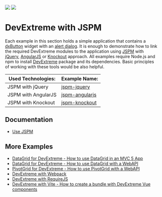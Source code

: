 <!-- default badges list -->
[![](https://img.shields.io/badge/Open_in_DevExpress_Support_Center-FF7200?style=flat-square&logo=DevExpress&logoColor=white)](https://supportcenter.devexpress.com/ticket/details/T1170927)
[![](https://img.shields.io/badge/📖_How_to_use_DevExpress_Examples-e9f6fc?style=flat-square)](https://docs.devexpress.com/GeneralInformation/403183)
<!-- default badges end -->
# DevExtreme with JSPM

Each example in this section holds a simple application that contains a [dxButton](https://js.devexpress.com/Documentation/ApiReference/UI_Components/dxButton/) widget with an [alert dialog](https://js.devexpress.com/Documentation/ApiReference/Common/Utils/ui/dialog/#alertmessageHtml_title). It is enough to demonstrate how to link the required DevExtreme modules to the application using [JSPM](http://jspm.io/) with [jQuery](http://jquery.com/), [AngularJS](https://angularjs.org/) or [Knockout](http://knockoutjs.com/) approach. All examples require Node.js and npm to install [DevExtreme](http://js.devexpress.com/) package and its dependencies. Basic principles of working with these tools would be also helpful.

Used Technologies: | Example Name:
------------------ | --------------
JSPM with jQuery   | [jspm-jquery](jspm-jquery/)
JSPM with AngularJS| [jspm-angularjs](jspm-angularjs/)
JSPM with Knockout | [jspm-knockout](jspm-knockout/)

## Documentation

- [Use JSPM](https://js.devexpress.com/Documentation/Guide/Common/Modularity/Link_Modules/#Use_jspm)

## More Examples

- [DataGrid for DevExtreme - How to use DataGrid in an MVC 5 App](https://github.com/DevExpress-Examples/devextreme-datagrid-mvc5)
- [DataGrid for DevExtreme - How to use DataGrid with a WebAPI](https://github.com/DevExpress-Examples/devextreme-datagrid-with-webapi)
- [PivotGrid for DevExtreme - How to use PivotGrid with a WebAPI](https://github.com/DevExpress-Examples/devextreme-pivotgrid-with-webapi)
- [DevExtreme with Webpack](https://github.com/DevExpress-Examples/devextreme-webpack-examples)
- [DevExtreme with RequireJS](https://github.com/DevExpress-Examples/devextreme-requirejs-examples)
- [DevExtreme with Vite - How to create a bundle with DevExtreme Vue components](https://github.com/DevExpress-Examples/devextreme-vite-vue-bundling)